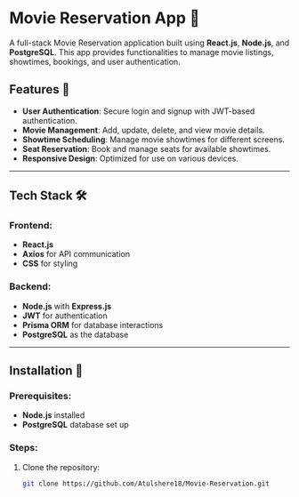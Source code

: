 # Movie Reservation App 🎥

A full-stack Movie Reservation application built using **React.js**, **Node.js**, and **PostgreSQL**. This app provides functionalities to manage movie listings, showtimes, bookings, and user authentication.

## Features 🌟
- **User Authentication**: Secure login and signup with JWT-based authentication.
- **Movie Management**: Add, update, delete, and view movie details.
- **Showtime Scheduling**: Manage movie showtimes for different screens.
- **Seat Reservation**: Book and manage seats for available showtimes.
- **Responsive Design**: Optimized for use on various devices.

---

## Tech Stack 🛠️

### Frontend:
- **React.js**
- **Axios** for API communication
- **CSS** for styling

### Backend:
- **Node.js** with **Express.js**
- **JWT** for authentication
- **Prisma ORM** for database interactions
- **PostgreSQL** as the database

---

## Installation 🚀

### Prerequisites:
- **Node.js** installed
- **PostgreSQL** database set up

### Steps:

1. Clone the repository:
   ```bash
   git clone https://github.com/Atulshere18/Movie-Reservation.git
